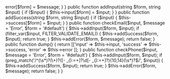 <?php

namespace Core\Framework;

class Validator {

    public $success = [];
    public $error = [];
    public $input = [];

    public function addError(string $form, string $message) {
        if ($message) {
            $this->error[$form] = $message;
        }
    }

    public function addInput(string $form, string $input) {
        if ($input) {
            $this->input[$form] = $input;
        }
    }

    public function addSuccess(string $form, string $input) {
        if ($input) {
            $this->success[$form] = $input;
        }
    }

    public function checkEmail($input, $message = 'Error', $form = '#default') {
        $this->addInput($form, $input);
        if (filter_var($input, FILTER_VALIDATE_EMAIL)) {
            $this->addSuccess($form, $input);
            return true;
        }
        $this->addError($form, $message);
        return false;
    }

    public function dump() {
        return [['input' => $this->input,
        'success' => $this->success,
        'error' => $this->error
        ]];
    }

    public function checkPhone($input, $message = 'Error', $form = '#default') {
        $this->addInput($form, $input);
        if (preg_match('/^(\s*)?(\+)?([- _():=+]?\d[- _():=+]?){10,14}(\s*)?$/', $input)) {
            $this->addSuccess($form, $input);
            return true;
        }
        $this->addError($form, $message);
        return false;
    }

}
